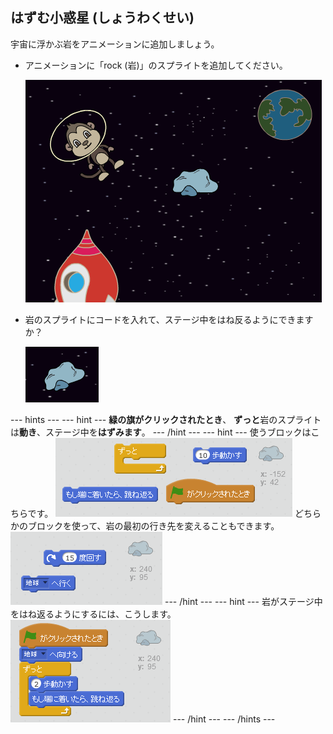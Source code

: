 ## はずむ小惑星 (しょうわくせい)

宇宙に浮かぶ岩をアニメーションに追加しましょう。

+ アニメーションに「rock (岩)」のスプライトを追加してください。
    
    ![Adding a rock sprite](images/space-rock-sprite.png)

+ 岩のスプライトにコードを入れて、ステージ中をはね反るようにできますか？
    
    ![Testing a bouncing rock](images/space-bounce-test.png)

\--- hints \--- \--- hint \--- **緑の旗がクリックされたとき**、 **ずっと**岩のスプライトは**動き**、ステージ中を**はずみます**。 \--- /hint \--- \--- hint \--- 使うブロックはこちらです。 ![Blocks for a bouncing rock](images/space-bounce-blocks.png) どちらかのブロックを使って、岩の最初の行き先を変えることもできます。 ![Setting the rock's initial position](images/space-initial-position.png) \--- /hint \--- \--- hint \--- 岩がステージ中をはね返るようにするには、こうします。 ![Code for a bouncing rock](images/space-bounce-code.png) \--- /hint \--- \--- /hints \---